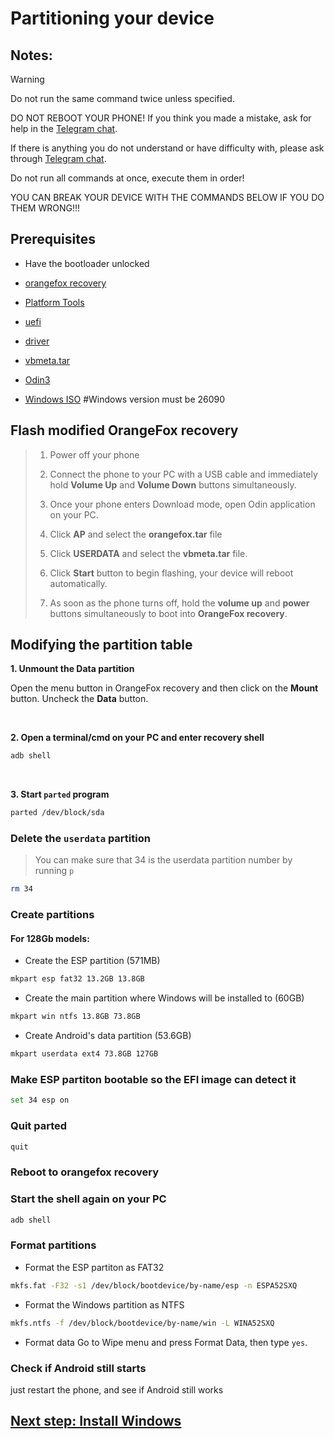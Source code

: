 # Partitioning your device

## Notes:

> [!WARNING]  
> Do not run the same command twice unless specified.
> 
> DO NOT REBOOT YOUR PHONE! If you think you made a mistake, ask for help in the [Telegram chat](https://t.me/a52sxq_uefi).
>
> If there is anything you do not understand or have difficulty with, please ask through [Telegram chat](https://t.me/a52sxq_uefi).
> 
> Do not run all commands at once, execute them in order! 
>
> YOU CAN BREAK YOUR DEVICE WITH THE COMMANDS BELOW IF YOU DO THEM WRONG!!!
> 

## Prerequisites

- Have the bootloader unlocked

- [orangefox recovery](https://github.com/cloudsweets/Port-Windows-11-Galaxy-A52s-5G/releases/tag/file)

- [Platform Tools](https://developer.android.com/tools/releases/platform-tools)

- [uefi](https://github.com/cloudsweets/Port-Windows-11-Galaxy-A52s-5G/releases/tag/file)

- [driver](https://github.com/cloudsweets/Kodiak-Drivers/archive/refs/heads/main.zip)

- [vbmeta.tar](https://github.com/cloudsweets/Port-Windows-11-Galaxy-A52s-5G/releases/tag/file)

- [Odin3](https://gitlab.com/Ryzen5950XT/odin_dl/-/raw/main/Odin3_v3.14.4.zip?inline=false)

- [Windows ISO](https://uupdump.net/selectlang.php?id=9be0c3f7-8590-4a1c-b793-aaa0021e412a)
  #Windows version must be 26090

## Flash modified OrangeFox recovery
>
>1. Power off your phone
>
>2. Connect the phone to your PC with a USB cable and immediately hold **Volume Up** and **Volume Down** buttons simultaneously.
>
>3. Once your phone enters Download mode, open Odin application on your PC.
>
>4. Click **AP** and select the **orangefox.tar** file
>
>5. Click **USERDATA** and select the **vbmeta.tar** file.
>
>6. Click **Start** button to begin flashing, your device will reboot automatically.
>
>7. As soon as the phone turns off, hold the **volume up** and **power** buttons simultaneously to boot into **OrangeFox recovery**.

## Modifying the partition table

**1. Unmount the Data partition**

Open the menu button in OrangeFox recovery and then click on the **Mount** button. Uncheck the **Data** button.

<br>

**2. Open a terminal/cmd on your PC and enter recovery shell**
```sh
adb shell
```

<br>

**3. Start `parted` program**
```sh
parted /dev/block/sda
```

### Delete the `userdata` partition
> You can make sure that 34 is the userdata partition number by running
>  `p`
```sh
rm 34
```

### Create partitions

#### For 128Gb models:

- Create the ESP partition (571MB)
```sh
mkpart esp fat32 13.2GB 13.8GB
```

- Create the main partition where Windows will be installed to (60GB)
```sh
mkpart win ntfs 13.8GB 73.8GB
```

- Create Android's data partition (53.6GB)
```sh
mkpart userdata ext4 73.8GB 127GB
```

### Make ESP partiton bootable so the EFI image can detect it
```sh
set 34 esp on
```

### Quit parted
```sh
quit
```

### Reboot to orangefox recovery

### Start the shell again on your PC
```cmd
adb shell
```

### Format partitions
-  Format the ESP partiton as FAT32
```sh
mkfs.fat -F32 -s1 /dev/block/bootdevice/by-name/esp -n ESPA52SXQ
```

-  Format the Windows partition as NTFS
```sh
mkfs.ntfs -f /dev/block/bootdevice/by-name/win -L WINA52SXQ
```

- Format data
Go to Wipe menu and press Format Data, 
then type `yes`.

### Check if Android still starts
just restart the phone, and see if Android still works

## [Next step: Install Windows](https://github.com/cloudsweets/Port-Windows-11-Galaxy-A52s-5G/blob/main/guide/install.md)
